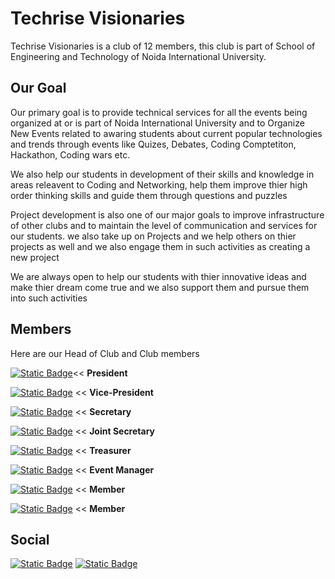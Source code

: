 # Techrise Visionaries

Techrise Visionaries is a club of 12 members, this club is part of School of Engineering and Technology 
of Noida International University.

## Our Goal

Our primary goal is to provide technical services for all the events being organized at or is part of 
Noida International University and to Organize New Events related to awaring students about
current popular technologies and trends through events like Quizes, Debates, Coding Comptetiton, Hackathon,
Coding wars etc.

We also help our students in development of their skills and knowledge in areas
releavent to Coding and Networking, help them improve thier high order thinking skills
and guide them through questions and puzzles

Project development is also one of our major goals to improve infrastructure of other clubs
and to maintain the level of communication and services for our students.
we also take up on Projects and we help others on thier projects as well
and we also engage them in such activities as creating a new project

We are always open to help our students with thier innovative ideas and make thier
dream come true and we also support them and pursue them into such activities



## Members

Here are our Head of Club and Club members

[![Static Badge](https://img.shields.io/badge/Ankitchauhan1412004-green?logo=github)](https://github.com/Ankitchauhan1412004)<< **President**

[![Static Badge](https://img.shields.io/badge/69ravencoder69-blue?style=flat&logo=github&logoColor=white)](https://github.com/69ravencoder69) << **Vice-President**

[![Static Badge](https://img.shields.io/badge/Aaroecode-yellow?style=flat&logo=github&logoColor=white)](https://github.com/Aaroecode) << **Secretary**

[![Static Badge](https://img.shields.io/badge/SandhyaD232-purple?style=flat&logo=github&logoColor=white)](https://github.com/SandhyaD232) << **Joint Secretary**

[![Static Badge](https://img.shields.io/badge/Shivansh212-golden?style=flat&logo=github)](https://github.com/Shivansh212) << **Treasurer**

[![Static Badge](https://img.shields.io/badge/Priyan20-red?style=flat&logo=github)](https://github.com/Priyan20) << **Event Manager**

[![Static Badge](https://img.shields.io/badge/adityakumar15122-yellow?style=flat&logo=github&logoColor=white)](https://github.com/adityakumar15122) << **Member**

[![Static Badge](https://img.shields.io/badge/shivGitprofile-yellow?style=flat&logo=github&logoColor=white)](https://github.com/shivGitprofile/Procode.git) << **Member**



## Social

[![Static Badge](https://img.shields.io/badge/Discord-%235865F2?style=for-the-badge&logo=discord&logoColor=white)](https://discord.gg/7szJvrDv)       [![Static Badge](https://img.shields.io/badge/LinkedIn-%230A66C2?style=for-the-badge&logo=linkedin)](https://www.linkedin.com/company/techrise-visionaries-technical-club-niu-set)

